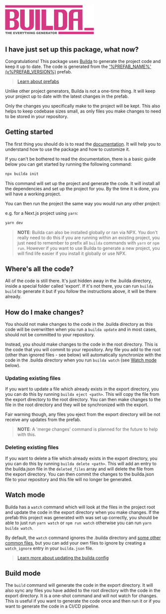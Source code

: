 # ![Builda Logo](https://raw.githubusercontent.com/spacenectar/builda/master/builda-logo.png)

## I have just set up this package, what now?

Congratulations! This package uses [Builda](https://builda.app) to generate the
project code and keep it up to date. The code is generated from the
['%PREFAB_NAME%' (v%PREFAB_VERSION%)](%PREFAB_URL%) prefab.

> [Learn about prefabs](https://builda.app/docs/prefabs)

Unlike other project generators, Builda is not a one-time thing. It will keep
your project up to date with the latest changes in the prefab.

Only the changes you specifically make to the project will be kept. This also helps
to keep codebase sizes small, as only files you make changes to need to be stored
in your repository.

## Getting started

The first thing you should do is to read the [documentation](http://builda.app/docs/getting-started/).
It will help you to understand how to use the package and how to customize it.

If you can't be bothered to read the documentation, there is a basic guide below
you can get started by running the following command:

```bash
npx builda init
```

This command will set up the project and generate the code. It will install all
the dependencies and set up the project for you. By the time it is done, you will
have a working project.

You can then run the project the same way you would run any other project:

e.g. for a Next.js project using `yarn`:

```bash
yarn dev
```

> **NOTE**: Builda can also be installed globally or ran via NPX. You don't really
> need to do this if you are running within an existing project, you just need
> to remember to prefix all `builda` commands with `yarn` or `npm run`.
> However if you want to use Builda to generate a new project, you will find life
> easier if you install it globally or use NPX.

## Where's all the code?

All of the code is still there. It's just hidden away in the .builda directory,
inside a special folder called 'export'. If it's not there, you can run
`builda build` to generate it but if you follow the instructions above, it will
be there already.

## How do I make changes?

You should not make changes to the code in the .builda directory as this code
will be overwritten when you run a `builda update` and in most cases, should not
be committed to your repository.

Instead, you should make changes to the code in the root directory. This is the
code that you will commit to your repository. Any file you add to the root
(other than ignored files - see below) will automatically synchronize with the
code in the .builda directory when you run `builda watch`
(see [Watch mode](#watch-mode) below).

### Updating existing files

If you want to update a file which already exists in the export directory, you
you can do this by running `builda eject <path>`. This will copy the file from
the export directory to the root directory. You can then make changes to the
file in the root directory and they will be synchronized with the export.

Fair warning though, any files you eject from the export directory will be
not receive any updates from the prefab.

> **NOTE**: A 'merge changes' command is planned for the future to help with
> this.

### Deleting existing files

If you want to delete a file which already exists in the export directory, you
you can do this by running `builda delete <path>`. This will add an entry to the
builda.json file in the `deleted_files` array and will delete the file from
the export directory. You can then commit the changes to the builda.json file
to your repository and this file will no longer be generated.

## Watch mode

Builda has a `watch` command which will look at the files in the project root
and update the code in the export directory when you make changes. If the prefab
this project was generated with was set up correctly, you should be able to
just run `yarn watch` or `npm run watch` otherwise you can run `yarn builda watch`.

By default, the `watch` command ignores the .builda directory and
[some other common files](https://builda.app/docs/watch#ignoring-files), but you
can add your own files to ignore by creating a `watch_ignore` entry in your
`builda.json` file.

> [Learn more about updating the builda config](https://builda.app/docs/configuration)

## Build mode

The `build` command will generate the code in the export directory. It will
also sync any files you have added to the root directory with the code in the
export directory. It is a one-shot command and will not watch for changes. This is
useful if you want to generate the code once and then run it or if you want to
generate the code in a CI/CD pipeline.
